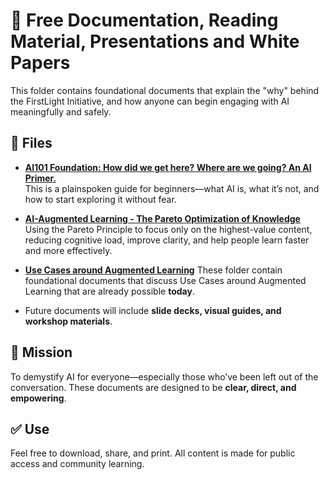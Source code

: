 # 📘 Free Documentation, Reading Material, Presentations and White Papers

This folder contains foundational documents that explain the "why" behind the FirstLight Initiative, and how anyone can begin engaging with AI meaningfully and safely.

## 📂 Files

- **[AI101 Foundation: How did we get here? Where are we going? An AI Primer.](https://raw.githubusercontent.com/ailiteracyforeveryone/firstlight/main/docs/AI101_Foundation_Public_Release.pdf)**  
This is a plainspoken guide for beginners—what AI is, what it’s not, and how to start exploring it without fear.

- **[AI-Augmented Learning - The Pareto Optimization of Knowledge](https://github.com/ailiteracyforeveryone/firstlight/blob/main/docs/Augmented-Learning/Pareto-Principle/README.md)**  
Using the Pareto Principle to focus only on the highest-value content, reducing cognitive load, improve clarity, and help people learn faster and more effectively.

- **[Use Cases around Augmented Learning](https://github.com/ailiteracyforeveryone/firstlight/blob/main/docs/Augmented-Learning/README.md)**    These folder contain foundational documents that discuss Use Cases around Augmented Learning that are already possible **today**.
  
- Future documents will include **slide decks, visual guides, and workshop materials**.
  
## 📎 Mission
To demystify AI for everyone—especially those who’ve been left out of the conversation. These documents are designed to be **clear, direct, and empowering**.

## ✅ Use
Feel free to download, share, and print. All content is made for public access and community learning.
